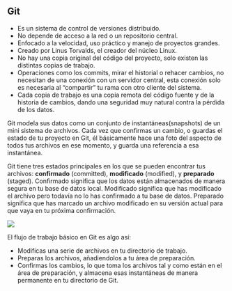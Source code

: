 <h2>Git</h2>
<ul>
<li>Es un sistema de control de versiones distribuido. </li>
<li>No depende de acceso a la red o un repositorio  central. </li>
<li>Enfocado a la velocidad, uso práctico y manejo de  proyectos grandes.</li>
<li>Creado por Linus Torvalds, el creador del núcleo  Linux.</li>
<li>No hay una copia original del código del proyecto, solo existen las distintas copias de trabajo. </li>
<li>Operaciones como los commits, mirar el historial o rehacer cambios, no necesitan de una conexión con un servidor central, esta conexión solo es necesaria al “compartir” tu rama con otro cliente del sistema. </li>
<li>Cada copia de trabajo es una copia remota del código fuente y de la historia de cambios, dando una seguridad muy natural contra la pérdida de los datos.</li>
</ul>

Git modela sus datos como un conjunto de instantáneas(snapshots) de un mini sistema de archivos. Cada vez que confirmas un cambio, o guardas el estado de tu proyecto en Git, él básicamente hace una foto del aspecto de todos tus archivos en ese momento, y guarda una referencia a esa instantánea.

Git tiene tres estados principales en los que se pueden encontrar tus archivos: <b>confirmado</b> (committed), <b>modificado</b> (modified), y <b>preparado</b> (staged). Confirmado significa que los datos están almacenados de manera segura en tu base de datos local. Modificado significa que has modificado el archivo pero todavía no lo has confirmado a tu base de datos. Preparado significa que has marcado un archivo modificado en su versión actual para que vaya en tu próxima confirmación.

<img src="https://git-scm.com/figures/18333fig0106-tn.png">

El flujo de trabajo básico en Git es algo así:

<ul>
<li>Modificas una serie de archivos en tu directorio de trabajo.</li>
<li>Preparas los archivos, añadiendolos a tu área de preparación.</li>
<li>Confirmas los cambios, lo que toma los archivos tal y como están en el área de preparación, y almacena esas instantáneas de manera permanente en tu directorio de Git.</li>
</ul>
